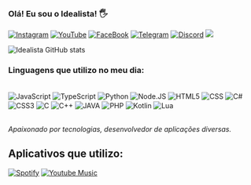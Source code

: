 
### Olá! Eu sou o Idealista! 🖐️

[![Instagram](https://img.shields.io/badge/Instagram-E4405F?style=for-the-badge&logo=instagram&logoColor=white)](https://www.instagram.com/joaovitor.inf/)
[![YouTube](https://img.shields.io/badge/YouTube-FF0000?style=for-the-badge&logo=youtube&logoColor=white)](https://www.youtube.com/channel/UCOSGvq0EGDhTZwpQzN1cEBA)
[![FaceBook](https://img.shields.io/badge/Facebook-1877F2?style=for-the-badge&logo=facebook&logoColor=white)](https://www.facebook.com/IdealistaBr/)
[![Telegram](https://img.shields.io/badge/Telegram-2CA5E0?style=for-the-badge&logo=telegram&logoColor=white)](https://t.me/Idealistabr)
[![Discord](https://img.shields.io/badge/Discord-7289DA?style=for-the-badge&logo=discord&logoColor=white)](https://discord.gg/ubS8RYc5rz)
<a href = "mailto:idealistaofficial@gmail.com"><img src="https://img.shields.io/badge/Gmail-D14836?style=for-the-badge&logo=gmail&logoColor=white" target="_blank"></a>


![Idealista GitHub stats](https://github-readme-stats.vercel.app/api?username=Idealistabr&show_icons=true&theme=tokyonight)

### **Linguagens que utilizo no meu dia:**
<div style="display: inline_block"><br/>
	<img align="center" alt="JavaScript" src="https://img.shields.io/badge/JavaScript-323330?style=for-the-badge&logo=javascript&logoColor=F7DF1E" />
	<img align="center" alt="TypeScript" src="https://img.shields.io/badge/TypeScript-007ACC?style=for-the-badge&logo=typescript&logoColor=white" />
	<img align="center" alt="Python" src="https://img.shields.io/badge/Python-14354C?style=for-the-badge&logo=python&logoColor=white" />
	<img align="center" alt="Node.JS" src="https://img.shields.io/badge/Node.js-43853D?style=for-the-badge&logo=node.js&logoColor=white" />
	<img align="center" alt="HTML5" src="https://img.shields.io/badge/HTML5-E34F26?style=for-the-badge&logo=html5&logoColor=white" />
	<img align="center" alt="CSS" src="https://img.shields.io/badge/CSS-239120?&style=for-the-badge&logo=css3&logoColor=white" />
	<img align="center" alt="C#" src="https://img.shields.io/badge/C%23-239120?style=for-the-badge&logo=c-sharp&logoColor=white" />
	<img align="center" alt="CSS3" src="https://img.shields.io/badge/CSS3-1572B6?style=for-the-badge&logo=css3&logoColor=white" />
	<img align="center" alt="C" src="https://img.shields.io/badge/C-00599C?style=for-the-badge&logo=c&logoColor=white" />
	<img align="center" alt="C++" src="https://img.shields.io/badge/C%2B%2B-00599C?style=for-the-badge&logo=c%2B%2B&logoColor=white" />
	<img align="center" alt="JAVA" src="https://img.shields.io/badge/Java-ED8B00?style=for-the-badge&logo=java&logoColor=white" />
	<img align="center" alt="PHP" src="https://img.shields.io/badge/PHP-777BB4?style=for-the-badge&logo=php&logoColor=white" />
	<img align="center" alt="Kotlin" src="https://img.shields.io/badge/Kotlin-0095D5?&style=for-the-badge&logo=kotlin&logoColor=white" />
	<img align="center" alt="Lua" src="https://img.shields.io/badge/Lua-2C2D72?style=for-the-badge&logo=lua&logoColor=white" />
</div><br/>

*Apaixonado por tecnologias, desenvolvedor de aplicações diversas.*

## **Aplicativos que utilizo:**
[![Spotify](https://img.shields.io/badge/Spotify-1ED760?&style=for-the-badge&logo=spotify&logoColor=white)](https://open.spotify.com/user/os6nl3whjd5rwydfytjekqspb)
[![Youtube Music](https://img.shields.io/badge/YouTube_Music-FF0000?style=for-the-badge&logo=youtube-music&logoColor=white)](https://music.youtube.com/channel/UCOSGvq0EGDhTZwpQzN1cEBA)
